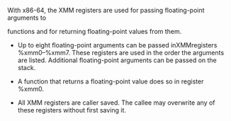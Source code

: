  With x86-64, the XMM registers are used for passing floating-point arguments to 

 functions and for returning floating-point values from them.

 * Up to eight floating-point arguments can be passed inXMMregisters %xmm0–%xmm7. These registers are used in the order the arguments are listed. Additional floating-point arguments can be passed on the stack. 

 * A function that returns a floating-point value does so in register %xmm0.

 * All XMM registers are caller saved. The callee may overwrite any of these registers without first saving it. 
